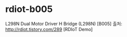 # rdiot-b005
L298N Dual Motor Driver H Bridge (L298N) [B005]   출처: http://rdiot.tistory.com/289 [RDIoT Demo]
